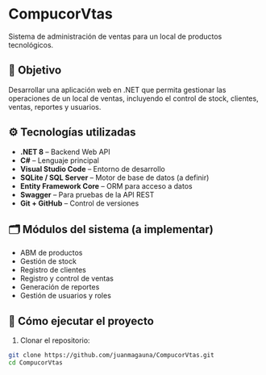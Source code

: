 # CompucorVtas

Sistema de administración de ventas para un local de productos tecnológicos.

## 🧩 Objetivo

Desarrollar una aplicación web en .NET que permita gestionar las operaciones de un local de ventas, incluyendo el control de stock, clientes, ventas, reportes y usuarios.

## ⚙️ Tecnologías utilizadas

- **.NET 8** – Backend Web API
- **C#** – Lenguaje principal
- **Visual Studio Code** – Entorno de desarrollo
- **SQLite / SQL Server** – Motor de base de datos (a definir)
- **Entity Framework Core** – ORM para acceso a datos
- **Swagger** – Para pruebas de la API REST
- **Git + GitHub** – Control de versiones

## 🗂️ Módulos del sistema (a implementar)

- ABM de productos
- Gestión de stock
- Registro de clientes
- Registro y control de ventas
- Generación de reportes
- Gestión de usuarios y roles

## 🚀 Cómo ejecutar el proyecto

1. Clonar el repositorio:

```bash
git clone https://github.com/juanmagauna/CompucorVtas.git
cd CompucorVtas

